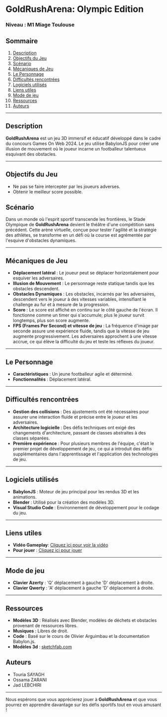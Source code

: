 # GoldRushArena: Olympic Edition

### Niveau : M1 Miage Toulouse

## Sommaire
1. [Description](#description)
2. [Objectifs du Jeu](#objectifs-du-jeu)
3. [Scénario](#scénario)
4. [Mécaniques de Jeu](#mécaniques-de-jeu)
5. [Le Personnage](#le-personnage)
6. [Difficultés rencontrées](#difficultés-rencontrées)
7. [Logiciels utilisés](#logiciels-utilisés)
8. [Liens utiles](#liens-utiles)
9. [Mode de jeu](#mode-de-jeu)
10. [Ressources](#ressources)
11. [Auteurs](#auteurs)

---

## <a name="description"></a>Description

**GoldRushArena** est un jeu 3D immersif et éducatif développé dans le cadre du concours Games On Web 2024. Le jeu utilise BabylonJS pour créer une illusion de mouvement où le joueur incarne un footballeur talentueux esquivant des obstacles.

---

## <a name="objectifs-du-jeu"></a>Objectifs du Jeu

- Ne pas se faire intercepter par les joueurs adverses.
- Obtenir le meilleur score possible.

## <a name="scénario"></a>Scénario 

Dans un monde où l'esprit sportif transcende les frontières, le Stade Olympique de **GoldRushArena** devient le théâtre d'une compétition sans précédent. Cette arène virtuelle, conçue pour tester l'agilité et la stratégie des athlètes, se transforme en un défi où la course est agrémentée par l'esquive d'obstacles dynamiques.

---

## <a name="mécaniques-de-jeu"></a>Mécaniques de Jeu

- **Déplacement latéral** : Le joueur peut se déplacer horizontalement pour esquiver les adversaires.
- **Illusion de Mouvement** : Le personnage reste statique tandis que les obstacles descendent.
- **Obstacles Dynamiques** : Les obstacles, incarnés par les adversaires, descendent vers le joueur à des vitesses variables, intensifiant le challenge au fur et à mesure de la progression.
- **Score** : Le score est affiché en continu sur le côté gauche de l'écran. Il fonctionne comme un timer qui s'accumule; plus le joueur survit longtemps, plus son score augmente.
- **FPS (Frames Per Second) et vitesse de jeu** : La fréquence d'image par seconde assure une expérience fluide, tandis que la vitesse de jeu augmente progressivement. Les adversaires approchent à une vitesse accrue, ce qui élève la difficulté du jeu et teste les réflexes du joueur.

---

## <a name="le-personnage"></a>Le Personnage

- **Caractéristiques** : Un jeune footballeur agile et déterminé.
- **Fonctionnalités** : Déplacement latéral.

---

## <a name="difficultés-rencontrées"></a>Difficultés rencontrées
- **Gestion des collisions** : Des ajustements ont été nécessaires pour assurer une interaction fluide et précise entre le joueur et les adversaires.
- **Architecture logicielle** : Des défis techniques ont exigé des changements d'architecture, passant de classes abstraites à des classes séparées.
- **Première expérience** : Pour plusieurs membres de l'équipe, c'était le premier projet de développement de jeu, ce qui a introduit des défis supplémentaires dans l'apprentissage et l'application des technologies de jeu.

---

## <a name="logiciels-utilisés"></a>Logiciels utilisés

- **BabylonJS** : Moteur de jeu principal pour les rendus 3D et les animations.
- **Blender** : Utilisé pour la création des modèles 3D.
- **Visual Studio Code** : Environnement de développement pour le codage du jeu.

---

## <a name="liens-utiles"></a>Liens utiles 
- **Vidéo Gameplay**: [Cliquez ici pour voir la vidéo](https://www.youtube.com/watch?v=w9DJ4oeCvq0&feature=youtu.be)
- **Pour jouer** : [Cliquez ici pour jouer](https://gamesonweb.github.io/gow-olympic-edition-goldRushArena/)

---

## <a name="mode-de-jeu"></a>Mode de jeu 
- **Clavier Azerty** : 'Q' déplacement à gauche 'D' déplacement à droite.
- **Clavier Qwerty** : 'A' déplacement à gauche 'D' déplacement à droite.

---

## <a name="ressources"></a>Ressources

- **Modèles 3D** : Réalisés avec Blender, modèles de déchets et obstacles provenant de ressources libres.
- **Musiques** : Libres de droit.
- **Code** : Basé sur le cours de Olivier Arguimbau et la documentation Babylon.js.
- **Modèles 3d** : [sketchfab.com](https://sketchfab.com)

## <a name="auteurs"></a>Auteurs

- Touria SAYAGH
- Ossama ZARANI
- Jad LEBCHIRI

---

Nous espérons que vous apprécierez jouer à **GoldRushArena** et que vous pourrez en apprendre davantage sur les défis sportifs tout en vous amusant !

